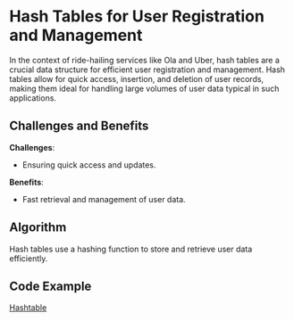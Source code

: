 # Hash Tables for User Registration and Management

In the context of ride-hailing services like Ola and Uber, hash tables are a crucial data structure for efficient user registration and management. Hash tables allow for quick access, insertion, and deletion of user records, making them ideal for handling large volumes of user data typical in such applications.

## Challenges and Benefits

**Challenges**:
- Ensuring quick access and updates.

**Benefits**:
- Fast retrieval and management of user data.

## Algorithm

Hash tables use a hashing function to store and retrieve user data efficiently.

## Code Example
[Hashtable](https://github.com/Prajwal1110/APS.github.io/blob/2304af33e666e0761fef95591c9c551af5dd32a2/codes/hashtable.cpp)

